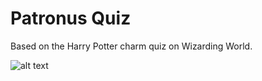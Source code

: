 # Patronus Quiz

Based on the Harry Potter charm quiz on Wizarding World.

![alt text](https://github.com/cdcavagnolli/patronusQuiz/blob/master/patronus.gif?raw=true)
